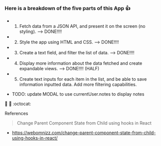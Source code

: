 ### Here is a breakdown of the five parts of this App :+1:

* 1) Fetch data from a JSON API, and present it on the screen (no styling).
--> DONE!!!!
* 2) Style the app using HTML and CSS.
--> DONE!!!!
* 3) Create a text field, and filter the list of data.
--> DONE!!!!
* 4) Display more information about the data fetched and create expandable views.
--> DONE!!!! (HALF)
* 5) Create text inputs for each item in the list, and be able to save information inputted data. Add more filtering capabilities.
- TODO: update MODAL to use currentUser.notes to display notes 



:rocket: :metal: :octocat: 

References
> Change Parent Component State from Child using hooks in React 
- https://webomnizz.com/change-parent-component-state-from-child-using-hooks-in-react/
